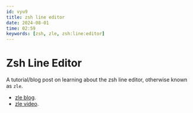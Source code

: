 ```yaml
---
id: vyu9
title: zsh line editor
date: 2024-08-01
time: 02:59
keywords: [zsh, zle, zsh:line:editor] 
---
```


# Zsh Line Editor 

A tutorial/blog post on learning about the zsh line editor, otherwise known
as `zle`.

- [zle blog](https://thevaluable.dev/zsh-line-editor-configuration-mouseless/). 
- [zle video](https://youtu.be/R8-y9l0Fgyg?si=dl09wOeeQl2eqdJ1).




